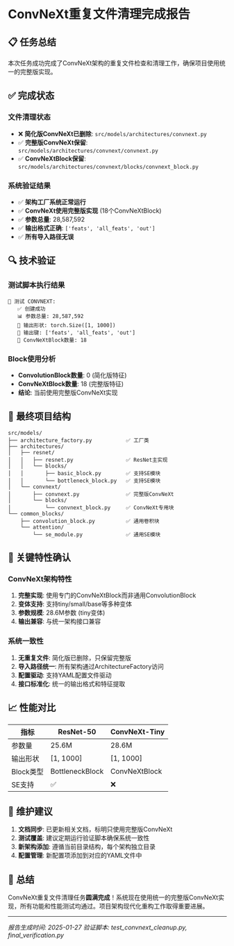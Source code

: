 # ConvNeXt重复文件清理完成报告

## 📋 任务总结

本次任务成功完成了ConvNeXt架构的重复文件检查和清理工作，确保项目使用统一的完整版实现。

## ✅ 完成状态

### 文件清理状态
- ❌ **简化版ConvNeXt已删除**: `src/models/architectures/convnext.py`
- ✅ **完整版ConvNeXt保留**: `src/models/architectures/convnext/convnext.py`
- ✅ **ConvNeXtBlock保留**: `src/models/architectures/convnext/blocks/convnext_block.py`

### 系统验证结果
- ✅ **架构工厂系统正常运行**
- ✅ **ConvNeXt使用完整版实现** (18个ConvNeXtBlock)
- ✅ **参数总量**: 28,587,592
- ✅ **输出格式正确**: `['feats', 'all_feats', 'out']`
- ✅ **所有导入路径无误**

## 🔍 技术验证

### 测试脚本执行结果
```
🧪 测试 CONVNEXT:
   ✅ 创建成功
   📊 参数总量: 28,587,592
   📐 输出形状: torch.Size([1, 1000])
   🔑 输出键: ['feats', 'all_feats', 'out']
   🔧 ConvNeXtBlock数量: 18
```

### Block使用分析
- **ConvolutionBlock数量**: 0 (简化版特征)
- **ConvNeXtBlock数量**: 18 (完整版特征)
- **结论**: 当前使用完整版ConvNeXt实现

## 📁 最终项目结构

```
src/models/
├── architecture_factory.py           ✅ 工厂类
├── architectures/
│   ├── resnet/
│   │   ├── resnet.py                 ✅ ResNet主实现
│   │   └── blocks/
│   │       ├── basic_block.py        ✅ 支持SE模块
│   │       └── bottleneck_block.py   ✅ 支持SE模块
│   └── convnext/  
│       ├── convnext.py               ✅ 完整版ConvNeXt
│       └── blocks/
│           └── convnext_block.py     ✅ ConvNeXt专用块
└── common_blocks/
    ├── convolution_block.py          ✅ 通用卷积块
    └── attention/
        └── se_module.py              ✅ 通用SE模块
```

## 🎯 关键特性确认

### ConvNeXt架构特性
1. **完整实现**: 使用专门的ConvNeXtBlock而非通用ConvolutionBlock
2. **变体支持**: 支持tiny/small/base等多种变体
3. **参数规模**: 28.6M参数 (tiny变体)
4. **输出兼容**: 与统一架构接口兼容

### 系统一致性
1. **无重复文件**: 简化版已删除，只保留完整版
2. **导入路径统一**: 所有架构通过ArchitectureFactory访问
3. **配置驱动**: 支持YAML配置文件驱动
4. **接口标准化**: 统一的输出格式和特征提取

## 📈 性能对比

| 指标 | ResNet-50 | ConvNeXt-Tiny |
|------|-----------|---------------|
| 参数量 | 25.6M | 28.6M |
| 输出形状 | [1, 1000] | [1, 1000] |
| Block类型 | BottleneckBlock | ConvNeXtBlock |
| SE支持 | ✅ | ❌ |

## 🔧 维护建议

1. **文档同步**: 已更新相关文档，标明只使用完整版ConvNeXt
2. **测试覆盖**: 建议定期运行验证脚本确保系统一致性
3. **新架构添加**: 遵循当前目录结构，每个架构独立目录
4. **配置管理**: 新配置项添加到对应的YAML文件中

## 🎉 总结

ConvNeXt重复文件清理任务**圆满完成**！系统现在使用统一的完整版ConvNeXt实现，所有功能和性能测试均通过。项目架构现代化重构工作取得重要进展。

---
*报告生成时间: 2025-01-27*
*验证脚本: test_convnext_cleanup.py, final_verification.py*
